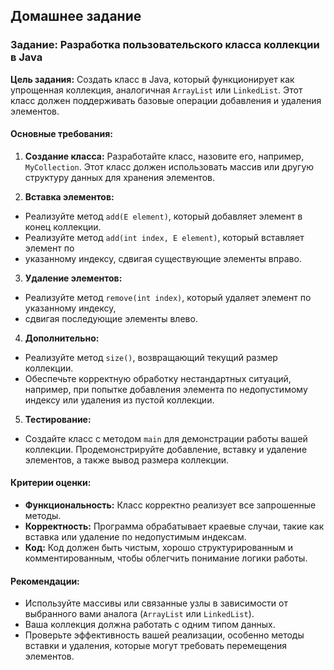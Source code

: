 ## Домашнее задание

### Задание: Разработка пользовательского класса коллекции в Java

**Цель задания:** Создать класс в Java, который функционирует как упрощенная коллекция, 
аналогичная `ArrayList` или `LinkedList`. 
Этот класс должен поддерживать базовые операции добавления и удаления элементов.

#### Основные требования:

1. **Создание класса:** Разработайте класс, назовите его, например, `MyCollection`. 
Этот класс должен использовать массив или другую структуру данных для хранения элементов.

2. **Вставка элементов:**
  - Реализуйте метод `add(E element)`, который добавляет элемент в конец коллекции.
  - Реализуйте метод `add(int index, E element)`, который вставляет элемент по 
  - указанному индексу, сдвигая существующие элементы вправо.

3. **Удаление элементов:**
  - Реализуйте метод `remove(int index)`, который удаляет элемент по указанному индексу, 
  - сдвигая последующие элементы влево.

4. **Дополнительно:**
  - Реализуйте метод `size()`, возвращающий текущий размер коллекции.
  - Обеспечьте корректную обработку нестандартных ситуаций, например, 
при попытке добавления элемента по недопустимому индексу или удаления 
из пустой коллекции.

5. **Тестирование:**
  - Создайте класс с методом `main` для демонстрации работы вашей коллекции. 
Продемонстрируйте добавление, вставку и удаление элементов, а также вывод 
размера коллекции.

#### Критерии оценки:

- **Функциональность:** Класс корректно реализует все запрошенные методы.
- **Корректность:** Программа обрабатывает краевые случаи, такие как вставка или удаление по недопустимым индексам.
- **Код:** Код должен быть чистым, хорошо структурированным и комментированным, чтобы облегчить понимание логики работы.

#### Рекомендации:

- Используйте массивы или связанные узлы в зависимости от выбранного вами аналога (`ArrayList` или `LinkedList`).
- Ваша коллекция должна работать с одним типом данных.
- Проверьте эффективность вашей реализации, особенно методы вставки и удаления, которые могут требовать перемещения элементов.
